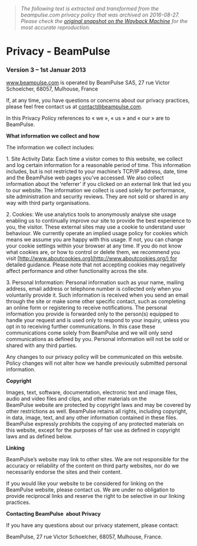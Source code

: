 > *The following text is extracted and transformed from the beampulse.com privacy policy that was archived on 2016-08-27. Please check the [original snapshot on the Wayback Machine](https://web.archive.org/web/20160827130226id_/http%3A//en.beampulse.com/privacy) for the most accurate reproduction.*

# Privacy - BeamPulse

### Version 3 – 1st Januar 2013

www.beampulse.com is operated by BeamPulse SAS, 27 rue Victor Schoelcher, 68057, Mulhouse, France

If, at any time, you have questions or concerns about our privacy practices, please feel free contact us at contact@beampulse.com.

In this Privacy Policy references to « we », « us » and « our » are to BeamPulse.

**What information we collect and how**

The information we collect includes:

1\. Site Activity Data: Each time a visitor comes to this website, we collect and log certain information for a reasonable period of time. This information includes, but is not restricted to your machine’s TCP/IP address, date, time and the BeamPulse web pages you’ve accessed. We also collect information about the ‘referrer’ if you clicked on an external link that led you to our website. The information we collect is used solely for performance, site administration and security reviews. They are not sold or shared in any way with third party organisations.

2\. Cookies: We use analytics tools to anonymously analyse site usage enabling us to continually improve our site to provide the best experience to you, the visitor. These external sites may use a cookie to understand user behaviour. We currently operate an implied usage policy for cookies which means we assume you are happy with this usage. If not, you can change your cookie settings within your browser at any time. If you do not know what cookies are, or how to control or delete them, we recommend you visit [http://www.aboutcookies.org](http://www.aboutcookies.org/) for detailed guidance. Please note that not accepting cookies may negatively affect performance and other functionality across the site.

3\. Personal Information: Personal information such as your name, mailing address, email address or telephone number is collected only when you voluntarily provide it. Such information is received when you send an email through the site or make some other specific contact, such as completing an online form or registering to receive notifications. The personal information you provide is forwarded only to the person(s) equipped to handle your request and is used only to respond to your inquiry, unless you opt in to receiving further communications. In this case these communications come solely from BeamPulse and we will only send communications as defined by you. Personal information will not be sold or shared with any third parties.

Any changes to our privacy policy will be communicated on this website. Policy changes will not alter how we handle previously submitted personal information.

**Copyright**

Images, text, software, documentation, electronic text and image files, audio and video files and clips, and other materials on the BeamPulse website are protected by copyright laws and may be covered by other restrictions as well. BeamPulse retains all rights, including copyright, in data, image, text, and any other information contained in these files. BeamPulse expressly prohibits the copying of any protected materials on this website, except for the purposes of fair use as defined in copyright laws and as defined below.

**Linking**

BeamPulse’s website may link to other sites. We are not responsible for the accuracy or reliability of the content on third party websites, nor do we necessarily endorse the sites and their content.

If you would like your website to be considered for linking on the BeamPulse website, please contact us. We are under no obligation to provide reciprocal links and reserve the right to be selective in our linking practices.

**Contacting BeamPulse  about Privacy**

If you have any questions about our privacy statement, please contact:

BeamPulse, 27 rue Victor Schoelcher, 68057, Mulhouse, France.
